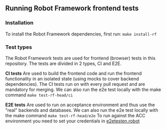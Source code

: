 ## Running Robot Framework frontend tests

### Installation
To install the Robot Framework dependencies, first run:
`make install-rf`

### Test types
The Robot Framework tests are used for frontend (browser) tests in this repository.
The tests are divided in 2 types, CI and E2E.

**CI tests**
Are used to build the frontend code and run the frontend functionality in an isolated state (using mocks to cover backend dependencies). The CI tests run on with every pull request and are mandatory for merging.
We can also run the e2e test locally with the make command `make test-rf-head/ci`

**E2E tests**
Are used to run on acceptance environment and thus use the "real" backends and databases. 
We can also run the e2e test locally with the make command `make test-rf-head/e2e`
To run against the ACC environment you need to set your credentials in [e2etesten.robot](./../robot_framework/e2etesten.robot)


